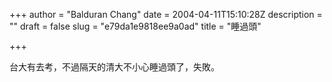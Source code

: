 +++
author = "Balduran Chang"
date = 2004-04-11T15:10:28Z
description = ""
draft = false
slug = "e79da1e9818ee9a0ad"
title = "睡過頭"

+++


台大有去考，不過隔天的清大不小心睡過頭了，失敗。

